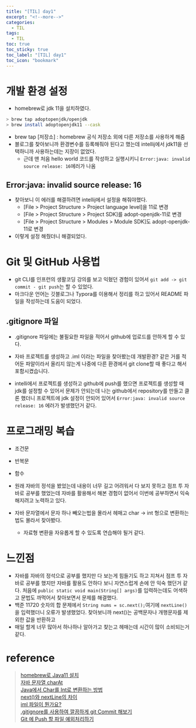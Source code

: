 ```yaml
---
title: "[TIL] day1"
excerpt: "<!--more-->"
categories:
  - TIL
tags:
  - TIL
toc: true
toc_sticky: true
toc_label: "[TIL] day1"
toc_icon: "bookmark"
---
```


# 개발 환경 설정

- homebrew로 jdk 11을 설치하였다.

```zsh
> brew tap adoptopenjdk/openjdk 
> brew install adoptopenjdk11 --cask
```

- brew tap [저장소] : homebrew 공식 저장소 외에 다른 저장소를 사용하게 해줌
- 블로그를 찾아보니까 환경변수를 등록해줘야 된다고 했는데 intellij에서 jdk11을 선택하니까 사용하는데는 지장이 없었다.
  - 근데 맨 처음 hello world 코드를 작성하고 실행시키니 `Error:java: invalid source release: 16`에러가 나옴

## Error:java: invalid source release: 16

- 찾아보니 이 에러를 해결하려면 intellij에서 설정을 해줘야했다.
  - [File > Project Structure > Project language level]을 11로 변경
  - [File > Project Structure > Project SDK]를 adopt-openjdk-11로 변경
  - [File > Project Structure > Modules > Module SDK]도 adopt-openjdk-11로 변경
- 이렇게 설정 해줬더니 해결되었다.

# Git 및 GitHub 사용법

- git CLI를 인프런의 생활코딩 강의를 보고 익혔던 경험이 있어서 `git add -> git commit - git push`는 할 수 있었다.
- 마크다운 언어는 깃블로그나 Typora를 이용해서 정리를 하고 있어서 README 파일을 작성하는데 도움이 되었다.

## .gitignore 파일

- .gitignore 파일에는 불필요한 파일을 적어서 github에 업로드를 안하게 할 수 있다.
- 자바 프로젝트를 생성하고 .iml 이라는 파일을 찾아봤는데 개발환경? 같은 거를 적어둔 파알이라서 올리지 않는게 나중에 다른 환경에서 git clone할 때 좋다고 해서 포함시켰습니다.

- intelli에서 프로젝트를 생성하고 github에 push를 했으면 프로젝트를 생성할 때 jdk를 설정할 수 있어서 문제가 안되는데 나는 github에서 repository를 만들고 클론 했더니 프로젝트에 jdk 설정이 안되어 있어서 `Error:java: invalid source release: 16` 에러가 발생했던거 같다.

# 프로그래밍 복습

- 조건문
- 반복문
- 함수

- 원래 자바의 정석을 봤었는데 내용이 너무 길고 어려워서 다 보지 못하고 점프 투 자바로 공부를 했었는데 자바를 활용해서 해본 경험이 없어서 이번에 공부하면서 익숙해지려고 노력하고 있다.

- 자바 문자열에서 문자 하나 빼오는법을 몰라서 헤매고 char -> int 형으로 변환하는 법도 몰라서 찾아봤다.
  - 자료형 변환을 자유롭게 할 수 있도록 연습해야 될거 같다.

# 느낀점

- 자바를 자바의 정석으로 공부를 했지만 다 보는게 힘들기도 하고 지쳐서 점프 투 자바로 공부를 했지만 자바를 활용도 안하다 보니 자연스럽게 손에 안 익숙 했던거 같다. 처음에 `public static void main(String[] args)`를 입력하는데도 어색하고 문법도 까먹어서 찾아보면서 문제를 해결했다.
- 백준 11720 숫자의 합 문제에서 `String nums = sc.next();`여기에 `nextLine()`을 입력했더니 오류가 발생했었다. 찾아보니까 next()는 공백문자나 개행문자를 제외한 값을 반환하고
- 매일 할게 너무 많아서 하나하나 알아가고 찾는고 헤매는데 시간이 많이 소비되는거 같다.

# reference

> [homebrew로 Java11 설치](https://soongjamm.tistory.com/104)<br>
[자바 문자열 charAt](https://hunit.tistory.com/165)<br>
[Java에서 Char를 Int로 변환하는 방법](https://www.delftstack.com/ko/howto/java/how-to-convert-char-to-int-in-java/)<br>
[next()와 nextLine의 차이](https://devlog-wjdrbs96.tistory.com/80)<br>
[iml 파일이 뭔가요?](https://aroundck.tistory.com/3501)<br>
[.gitignore를 사용하여 깔끔하게 git Commit 해보기](https://ktko.tistory.com/entry/gitignore%EB%A5%BC-%EC%82%AC%EC%9A%A9%ED%95%98%EC%97%AC-%EA%B9%94%EB%81%94%ED%95%98%EA%B2%8C-git-Commit-%ED%95%B4%EB%B3%B4%EA%B8%B0)<br>
[Git 에 Push 할 파일 예외처리하기](https://medium.com/@yeongpal/git-%EC%97%90-push-%ED%95%A0-%ED%8C%8C%EC%9D%BC-%EC%98%88%EC%99%B8%EC%B2%98%EB%A6%AC%ED%95%98%EA%B8%B0-aec810a319e5)